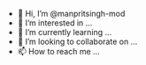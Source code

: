 - 👋 Hi, I’m @manpritsingh-mod
- 👀 I’m interested in ...
- 🌱 I’m currently learning ...
- 💞️ I’m looking to collaborate on ...
- 📫 How to reach me ...

<!---
manpritsingh-mod/manpritsingh-mod is a ✨ special ✨ repository because its `README.md` (this file) appears on your GitHub profile.
You can click the Preview link to take a look at your changes.
--->
